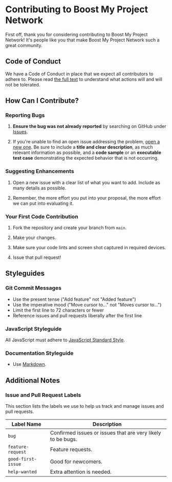# Contributing to Boost My Project Network

First off, thank you for considering contributing to Boost My Project Network! It's people like you that make Boost My Project Network such a great community.

## Code of Conduct

We have a Code of Conduct in place that we expect all contributors to adhere to. Please read [the full text](./CODE_OF_CONDUCT.md) to understand what actions will and will not be tolerated.

## How Can I Contribute?

### Reporting Bugs

1. **Ensure the bug was not already reported** by searching on GitHub under [Issues](https://github.com/cagataycali/boost-my-project-network/issues).

2. If you're unable to find an open issue addressing the problem, [open a new one](https://github.com/cagataycali/boost-my-project-network/issues/new). Be sure to include a **title and clear description**, as much relevant information as possible, and a **code sample** or an **executable test case** demonstrating the expected behavior that is not occurring.

### Suggesting Enhancements

1. Open a new issue with a clear list of what you want to add. Include as many details as possible.

2. Remember, the more effort you put into your proposal, the more effort we can put into evaluating it.

### Your First Code Contribution

1. Fork the repository and create your branch from `main`.

2. Make your changes.

3. Make sure your code lints and screen shot captured in required devices.

4. Issue that pull request!

## Styleguides

### Git Commit Messages

- Use the present tense ("Add feature" not "Added feature")
- Use the imperative mood ("Move cursor to..." not "Moves cursor to...")
- Limit the first line to 72 characters or fewer
- Reference issues and pull requests liberally after the first line

### JavaScript Styleguide

All JavaScript must adhere to [JavaScript Standard Style](https://standardjs.com/).

### Documentation Styleguide

- Use [Markdown](https://daringfireball.net/projects/markdown/).

## Additional Notes

### Issue and Pull Request Labels

This section lists the labels we use to help us track and manage issues and pull requests.

| Label Name  | Description |
| ------------- | ------------- |
| `bug`  | Confirmed issues or issues that are very likely to be bugs.  |
| `feature-request`  | Feature requests.  |
| `good-first-issue`  | Good for newcomers.  |
| `help-wanted`  | Extra attention is needed.  |